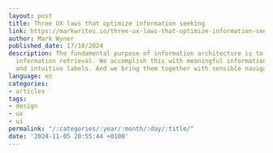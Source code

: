 ```yaml
---
layout: post
title: Three UX laws that optimize information seeking
link: https://markwrites.io/three-ux-laws-that-optimize-information-seeking
author: Mark Wyner
published_date: 17/10/2024
description: The fundamental purpose of information architecture is to enable efficient
  information retrieval. We accomplish this with meaningful information structure
  and intuitive labels. And we bring them together with sensible navigation design.
language: en
categories:
- articles
tags:
- design
- ux
- ui
permalink: "/:categories/:year/:month/:day/:title/"
date: '2024-11-05 20:55:44 +0100'
---
```


